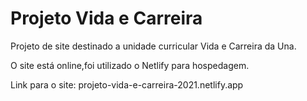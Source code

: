 # Projeto Vida e Carreira
 Projeto de site destinado a unidade curricular Vida e Carreira da Una.
 
 O site está online,foi utilizado o Netlify para hospedagem.
 
 Link para o site: projeto-vida-e-carreira-2021.netlify.app

